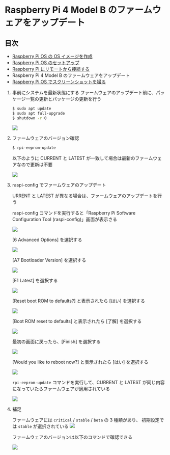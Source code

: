 # Raspberry Pi 4 Model B のファームウェアをアップデート

## 目次

- [Raspberry Pi OS の OS イメージを作成](01_install.md)
- [Raspberry Pi OS のセットアップ](02_setup.md)
- [Raspberry Pi にリモートから接続する](03_remote.md)
- Raspberry Pi 4 Model B のファームウェアをアップデート
- [Raspberry Pi OS でスクリーンショットを撮る](99_screenshot.md)

1. 事前にシステムを最新状態にする
   ファームウェアのアップデート前に、パッケージ一覧の更新とパッケージの更新を行う

   ```sh
   $ sudo apt update
   $ sudo apt full-upgrade
   $ shutdown -r 0
   ```

   ![](images/firmware/1.png)

1. ファームウェアのバージョン確認

   ```sh
   $ rpi-eeprom-update
   ```

   以下のように CURRENT と LATEST が一致して場合は最新のファームウェアなので更新は不要

   ![](images/firmware/2.png)

1. raspi-config でファームウェアのアップデート

   URRENT と LATEST が異なる場合は、ファームウェアのアップデートを行う

   raspi-config コマンドを実行すると「Raspberry Pi Software Configuration Tool (raspi-config)」画面が表示さる

   ![](images/firmware/3.png)

   [6 Advanced Options] を選択する

   ![](images/firmware/4.png)

   [A7 Bootloader Version] を選択する

   ![](images/firmware/5.png)

   [E1 Latest] を選択する

   ![](images/firmware/6.png)

   [Reset boot ROM to defaults?] と表示されたら [はい] を選択する

   ![](images/firmware/7.png)

   [Boot ROM reset to defaults] と表示されたら [了解] を選択する

   ![](images/firmware/8.png)

   最初の画面に戻ったら、[Finish] を選択する

   ![](images/firmware/9.png)

   [Would you like to reboot now?] と表示されたら [はい] を選択する

   ![](images/firmware/10.png)

   `rpi-eeprom-update` コマンドを実行して、CURRENT と LATEST が同じ内容になっていたらファームウェアが適用されている

   ![](images/firmware/11.png)

1. 補足

   ファームウェアには `critical` / `stable` / `beta` の 3 種類があり、 初期設定では `stable` が選択されている
   ![](images/firmware/12.png)

   ファームウェアのバージョンは以下のコマンドで確認できる

   ![](images/firmware/13.png)
